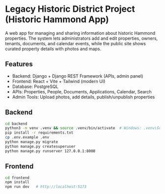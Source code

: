 # Legacy Historic District Project (Historic Hammond App)

A web app for managing and sharing information about historic Hammond properties.
The system lets administrators add and edit properties, owners, tenants, documents, and calendar events, while the public site shows curated property details with photos and maps.


## Features

- Backend: Django + Django REST Framework (APIs, admin panel)
- Frontend: React + Vite + Tailwind (modern UI)
- Database: PostgreSQL
- APIs: Properties, People, Documents, Applications, Calendar, Search
- Admin Tools: Upload photos, add details, publish/unpublish properties



## Backend
```bash
cd backend
python3 -m venv .venv && source .venv/bin/activate  # Windows: .venv\Scripts\activate
pip install -r requirements.txt
cp .env.example .env
python manage.py migrate
python manage.py createsuperuser
python manage.py runserver 127.0.0.1:8000
```

## Frontend
```bash
cd frontend
npm install
npm run dev   # http://localhost:5173